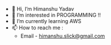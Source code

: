 - 👋 Hi, I’m Himanshu Yadav
- 👀 I’m interested in PROGRAMMING !!
- 🌱 I’m currently learning AWS
- 📫 How to reach me : 
  -  Email - himanshu.slick@gmail.com

<!---
himanshu-slick/himanshu-slick is a ✨ special ✨ repository because its `README.md` (this file) appears on your GitHub profile.
You can click the Preview link to take a look at your changes.
--->
